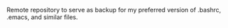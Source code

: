 Remote repository to serve as backup for my preferred version of .bashrc, .emacs, and similar files.
